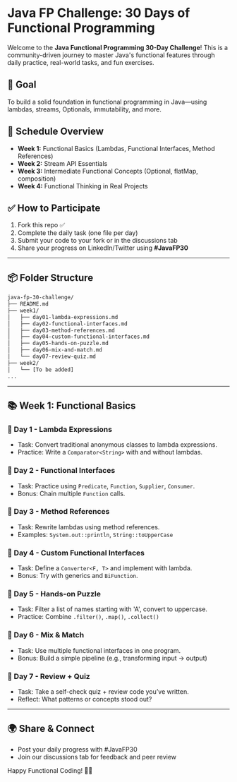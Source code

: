 # Java FP Challenge: 30 Days of Functional Programming

Welcome to the **Java Functional Programming 30-Day Challenge**! This is a community-driven journey to master Java's functional features through daily practice, real-world tasks, and fun exercises.

## 🚀 Goal
To build a solid foundation in functional programming in Java—using lambdas, streams, Optionals, immutability, and more.

## 📅 Schedule Overview
- **Week 1:** Functional Basics (Lambdas, Functional Interfaces, Method References)
- **Week 2:** Stream API Essentials
- **Week 3:** Intermediate Functional Concepts (Optional, flatMap, composition)
- **Week 4:** Functional Thinking in Real Projects

## ✅ How to Participate
1. Fork this repo ✅
2. Complete the daily task (one file per day)
3. Submit your code to your fork or in the discussions tab
4. Share your progress on LinkedIn/Twitter using **#JavaFP30**

---

## 📦 Folder Structure
```bash
java-fp-30-challenge/
├── README.md
├── week1/
│   ├── day01-lambda-expressions.md
│   ├── day02-functional-interfaces.md
│   ├── day03-method-references.md
│   ├── day04-custom-functional-interfaces.md
│   ├── day05-hands-on-puzzle.md
│   ├── day06-mix-and-match.md
│   └── day07-review-quiz.md
├── week2/
│   └── [To be added]
...
```

---

## 📚 Week 1: Functional Basics

### 🧠 Day 1 - Lambda Expressions
- Task: Convert traditional anonymous classes to lambda expressions.
- Practice: Write a `Comparator<String>` with and without lambdas.

### 🧠 Day 2 - Functional Interfaces
- Task: Practice using `Predicate`, `Function`, `Supplier`, `Consumer`.
- Bonus: Chain multiple `Function` calls.

### 🧠 Day 3 - Method References
- Task: Rewrite lambdas using method references.
- Examples: `System.out::println`, `String::toUpperCase`

### 🧠 Day 4 - Custom Functional Interfaces
- Task: Define a `Converter<F, T>` and implement with lambda.
- Bonus: Try with generics and `BiFunction`.

### 🧠 Day 5 - Hands-on Puzzle
- Task: Filter a list of names starting with 'A', convert to uppercase.
- Practice: Combine `.filter()`, `.map()`, `.collect()`

### 🧠 Day 6 - Mix & Match
- Task: Use multiple functional interfaces in one program.
- Bonus: Build a simple pipeline (e.g., transforming input -> output)

### 🧠 Day 7 - Review + Quiz
- Task: Take a self-check quiz + review code you’ve written.
- Reflect: What patterns or concepts stood out?

---

## 🌍 Share & Connect
- Post your daily progress with #JavaFP30
- Join our discussions tab for feedback and peer review

Happy Functional Coding! 🧑‍💻
